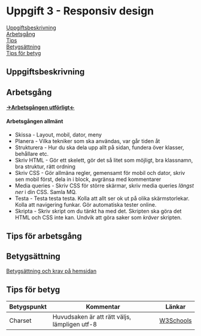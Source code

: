# Uppgift 3 - Responsiv design

[Uppgiftsbeskrivning](#task)  
[Arbetsgång](#method)  
[Tips](#method-tips)  
[Betygsättning](#grading)  
[Tips för betyg](#grading-tips)  

## <a name="task">Uppgiftsbeskrivning</a>

## <a name="method">Arbetsgång</a>

####  [->Arbetsgången utförligt<-](method.md)  

#### Arbetsgången allmänt
* Skissa - Layout, mobil, dator, meny
* Planera - Vilka tekniker som ska användas, var går tiden åt
* Strukturera - Hur du ska dela upp allt på sidan, fundera över klasser, behållare etc.
* Skriv HTML - Gör ett skelett, gör det så litet som möjligt, bra klassnamn, bra struktur, rätt ordning
* Skriv CSS - Gör allmäna regler, gemensamt för mobil och dator, skriv sen mobil först, dela in i block, avgränsa med kommentarer
* Media queries - Skriv CSS för större skärmar, skriv media queries *längst ner* i din CSS. Samla MQ.
* Testa - Testa testa testa. Kolla att allt ser ok ut på olika skärmstorlekar. Kolla att navigering funkar. Gör automatiska tester online.
* Skripta - Skriv skript om du tänkt ha med det. Skripten ska göra det HTML och CSS inte kan. Undvik att göra saker som *kräver* skripten.

## <a name="method-tips">Tips för arbetsgång</a>

## <a name="grading">Betygsättning</a>
[Betygsättning och krav på hemsidan](grading.md)

## <a name="grading-tips">Tips för betyg</a>

|Betygspunkt     |Kommentar        |Länkar       |
|----------------|-----------------|-------------|
|Charset         |Huvudsaken är att rätt väljs, lämpligen utf-8|[W3Schools](https://www.w3schools.com/html/html_charset.asp)|

